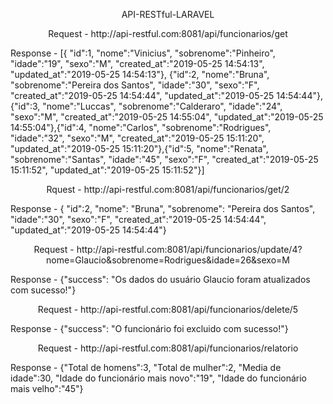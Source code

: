 <p align="center">API-RESTful-LARAVEL</p>

<p align="center">
Request - http://api-restful.com:8081/api/funcionarios/get

Response - [{
"id":1,
"nome":"Vinicius",
"sobrenome":"Pinheiro",
"idade":"19",
"sexo":"M",
"created_at":"2019-05-25 14:54:13",
"updated_at":"2019-05-25 14:54:13"},
{"id":2,
"nome":"Bruna",
"sobrenome":"Pereira dos Santos",
"idade":"30",
"sexo":"F",
"created_at":"2019-05-25 14:54:44",
"updated_at":"2019-05-25 14:54:44"},{"id":3,
"nome":"Luccas",
"sobrenome":"Calderaro",
"idade":"24",
"sexo":"M",
"created_at":"2019-05-25 14:55:04",
"updated_at":"2019-05-25 14:55:04"},{"id":4,
"nome":"Carlos",
"sobrenome":"Rodrigues",
"idade":"32",
"sexo":"M",
"created_at":"2019-05-25 15:11:20",
"updated_at":"2019-05-25 15:11:20"},{"id":5,
"nome":"Renata",
"sobrenome":"Santas",
"idade":"45",
"sexo":"F",
"created_at":"2019-05-25 15:11:52",
"updated_at":"2019-05-25 15:11:52"}]
</p>


<p align="center">
Rquest - http://api-restful.com:8081/api/funcionarios/get/2

Response - {
"id":2,
"nome":
"Bruna",
"sobrenome":
"Pereira dos Santos",
"idade":"30",
"sexo":"F",
"created_at":"2019-05-25 14:54:44",
"updated_at":"2019-05-25 14:54:44"}
</p>

<p align="center">
Request - http://api-restful.com:8081/api/funcionarios/update/4?nome=Glaucio&sobrenome=Rodrigues&idade=26&sexo=M

Response - {"success":
"Os dados do usuário Glaucio foram atualizados com sucesso!"}
</p>

<p align="center">
Request - http://api-restful.com:8081/api/funcionarios/delete/5

Response - {"success":
"O funcionário foi excluido com sucesso!"}
</p>

<p align="center">
Request - http://api-restful.com:8081/api/funcionarios/relatorio

Response - {"Total de homens":3,
"Total de mulher":2,
"Media de idade":30,
"Idade do funcionário mais novo":"19",
"Idade do funcionário mais velho":"45"}
</p>
